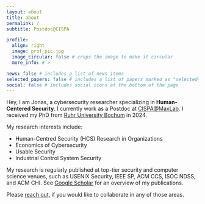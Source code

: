 ```yaml
---
layout: about
title: about
permalink: /
subtitle: Postdoc@CISPA

profile:
  align: right
  image: prof_pic.jpg
  image_circular: false # crops the image to make it circular
  more_info: # >

news: false # includes a list of news items
selected_papers: false # includes a list of papers marked as "selected={true}"
social: false # includes social icons at the bottom of the page
---
```


Hey, I am Jonas, a cybersecurity researcher specializing in __Human-Centered Security__. I currently work as a Postdoc at [CISPA](https://cispa.de/en)[@MaxLab](https://group.cispa.io/golla). I received my PhD from [Ruhr University Bochum](https://informatik.rub.de/en/) in 2024.

My research interests include:
* Human-Centred Security (HCS) Research in Organizations
* Economics of Cybersecurity
* Usable Security
* Industrial Control System Security


My research is regularly published at top-tier security and computer science venues, such as USENIX Security, IEEE SP, ACM CCS, ISOC NDSS, and ACM CHI. See [Google Scholar](https://scholar.google.com/citations?user=UvcKg4kAAAAJ) for an overview of my publications.

Please [reach out](https://group.cispa.io/golla/people.html), if you would like to collaborate in any of those areas.
